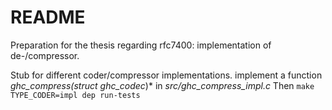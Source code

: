 # README #

Preparation for the thesis regarding rfc7400: implementation of de-/compressor.

Stub for different coder/compressor implementations.
implement a function *ghc_compress(struct ghc_codec*)* in *src/ghc_compress_*impl*.c*
Then ``make TYPE_CODER=impl dep run-tests``

